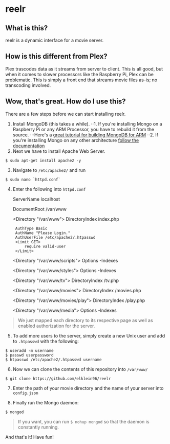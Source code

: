 # reelr

## What is this?

reelr is a dynamic interface for a movie server. 

## How is this different from Plex?

Plex trascodes data as it streams from server to client. This is all good, but when it comes to slower processors like the Raspberry Pi, Plex can be problematic.  This is simply a front end that streams movie files as-is; no transcoding involved.

## Wow, that's great. How do I use this?

There are a few steps before we can start installing reelr.

1. Install MongoDB (this takes a while).
⋅⋅1. If you're installing Mongo on a Raspberry Pi or any ARM Processor, you have to rebuild it from the source.
⋅⋅⋅Here's a [great tutorial for building MongoDB for ARM](https://mongopi.wordpress.com/2012/11/25/installation/)
⋅⋅2. If you're installing Mongo on any other architecture [follow the documentation](http://docs.mongodb.org/manual/installation/)
2. Next we have to install Apache Web Server.
```
$ sudo apt-get install apache2 -y
```
3. Navigate to `/etc/apache2/` and run
```
$ sudo nano `httpd.conf`
```
4. Enter the following into `httpd.conf`

	ServerName localhost

	DocumentRoot /var/www

	<Directory "/var/www">
	    DirectoryIndex index.php

	    AuthType Basic
	    AuthName "Please Login."
	    AuthUserFile /etc/apache2/.htpasswd
	    <Limit GET>
	        require valid-user
	    </Limit>
	</Directory>

	<Directory "/var/www/scripts">
	    Options -Indexes
	</Directory>

	<Directory "/var/www/styles">
	    Options -Indexes
	</Directory>

	<Directory "/var/www/tv">
	    DirectoryIndex /tv.php
	</Directory>

	<Directory "/var/www/movies">
	    DirectoryIndex /movies.php
	</Directory>

	<Directory "/var/www/movies/play">
	    DirectoryIndex /play.php
	</Directory>

	<Directory "/var/www/media">
	    Options -Indexes
	</Directory>

> We just mapped each directory to its respective page as well as enabled authorization for the server.

5. To add more users to the server, simply create a new Unix user and add to `.htpasswd` with the following:
```
$ useradd -m username
$ passwd userpassword
$ htpasswd /etc/apache2/.htpasswd username
```
6. Now we can clone the contents of this repository into `/var/www/`
```
$ git clone https://github.com/elklein96/reelr
```
7. Enter the path of your movie directory and the name of your server into `config.json`

8. Finally run the Mongo daemon:
```
$ mongod
```
> If you want, you can run `$ nohup mongod` so that the daemon is constantly running.

And that's it! Have fun!
